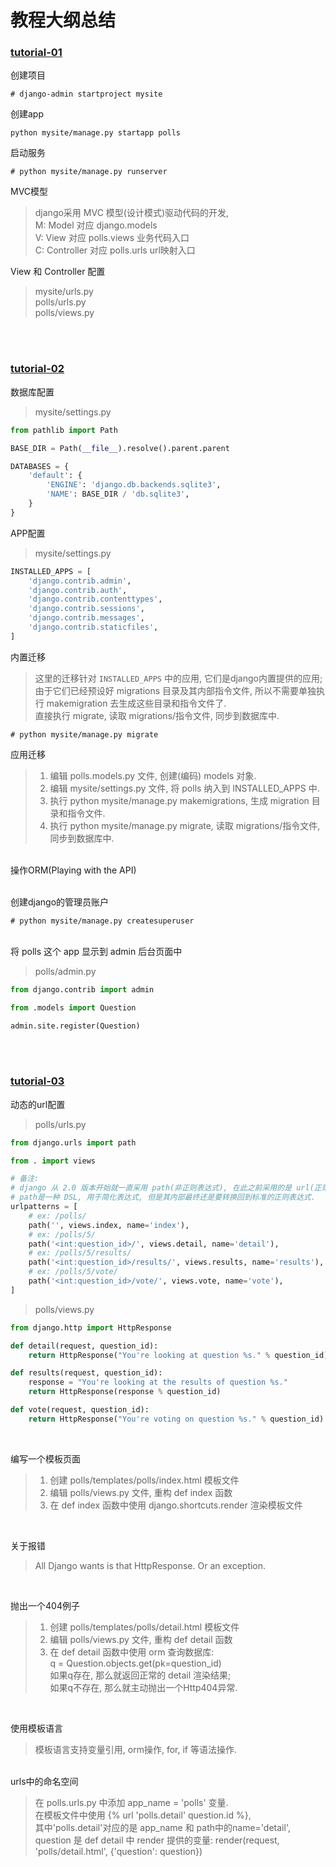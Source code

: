 # 教程大纲总结
### [tutorial-01](https://docs.djangoproject.com/en/3.1/intro/tutorial01/)
创建项目
```shell
# django-admin startproject mysite
```

创建app
```shell
python mysite/manage.py startapp polls
```

启动服务
```shell
# python mysite/manage.py runserver
``` 

MVC模型
> django采用 MVC 模型(设计模式)驱动代码的开发,     
> M: Model          对应 django.models   
> V: View           对应 polls.views 业务代码入口   
> C: Controller     对应 polls.urls  url映射入口   

View 和 Controller 配置
> mysite/urls.py     
> polls/urls.py   
> polls/views.py   

&nbsp;  
&nbsp;  

### [tutorial-02](https://docs.djangoproject.com/en/3.1/intro/tutorial02/)

数据库配置
> mysite/settings.py
```python
from pathlib import Path

BASE_DIR = Path(__file__).resolve().parent.parent

DATABASES = {
    'default': {
        'ENGINE': 'django.db.backends.sqlite3',
        'NAME': BASE_DIR / 'db.sqlite3',
    }
}
```

APP配置
> mysite/settings.py
```python
INSTALLED_APPS = [
    'django.contrib.admin',
    'django.contrib.auth',
    'django.contrib.contenttypes',
    'django.contrib.sessions',
    'django.contrib.messages',
    'django.contrib.staticfiles',
]
```

内置迁移
> 这里的迁移针对 `INSTALLED_APPS` 中的应用, 它们是django内置提供的应用;  
> 由于它们已经预设好 migrations 目录及其内部指令文件, 所以不需要单独执行 makemigration 去生成这些目录和指令文件了.   
> 直接执行 migrate, 读取 migrations/指令文件, 同步到数据库中.  
```
# python mysite/manage.py migrate
```

应用迁移
> 1. 编辑 polls.models.py 文件, 创建(编码) models 对象.
> 2. 编辑 mysite/settings.py 文件, 将 polls 纳入到 INSTALLED_APPS 中.
> 3. 执行 python mysite/manage.py makemigrations, 生成 migration 目录和指令文件.
> 4. 执行 python mysite/manage.py migrate, 读取 migrations/指令文件, 同步到数据库中.

&nbsp;  
操作ORM(Playing with the API)

&nbsp;   
创建django的管理员账户
```shell
# python mysite/manage.py createsuperuser
```

&nbsp;  
将 polls 这个 app 显示到 admin 后台页面中
> polls/admin.py
```python
from django.contrib import admin

from .models import Question

admin.site.register(Question)
``` 

&nbsp;  
&nbsp;  

### [tutorial-03](https://docs.djangoproject.com/en/3.1/intro/tutorial03/)

动态的url配置
> polls/urls.py  
```python
from django.urls import path

from . import views

# 备注:
# django 从 2.0 版本开始就一直采用 path(非正则表达式), 在此之前采用的是 url(正则表达式).
# path是一种 DSL, 用于简化表达式, 但是其内部最终还是要转换回到标准的正则表达式.
urlpatterns = [
    # ex: /polls/
    path('', views.index, name='index'),
    # ex: /polls/5/
    path('<int:question_id>/', views.detail, name='detail'),
    # ex: /polls/5/results/
    path('<int:question_id>/results/', views.results, name='results'),
    # ex: /polls/5/vote/
    path('<int:question_id>/vote/', views.vote, name='vote'),
]
```
> polls/views.py
```python
from django.http import HttpResponse

def detail(request, question_id):
    return HttpResponse("You're looking at question %s." % question_id)

def results(request, question_id):
    response = "You're looking at the results of question %s."
    return HttpResponse(response % question_id)

def vote(request, question_id):
    return HttpResponse("You're voting on question %s." % question_id)
```

&nbsp;  

编写一个模板页面
> 1. 创建 polls/templates/polls/index.html 模板文件   
> 2. 编辑 polls/views.py 文件, 重构 def index 函数   
> 3. 在 def index 函数中使用 django.shortcuts.render 渲染模板文件   


&nbsp;  

关于报错
> All Django wants is that HttpResponse. Or an exception. 

&nbsp;
  
抛出一个404例子
> 1. 创建 polls/templates/polls/detail.html 模板文件   
> 2. 编辑 polls/views.py 文件, 重构 def detail 函数   
> 3. 在 def detail 函数中使用 orm 查询数据库:   
>    q = Question.objects.get(pk=question_id)   
>    如果q存在, 那么就返回正常的 detail 渲染结果;   
>    如果q不存在, 那么就主动抛出一个Http404异常.   

&nbsp;  

使用模板语言
> 模板语言支持变量引用, orm操作, for, if 等语法操作.  

&nbsp;  
urls中的命名空间
> 在 polls.urls.py 中添加 app_name = 'polls' 变量.    
> 在模板文件中使用 {% url 'polls.detail' question.id %},  
> 其中'polls.detail'对应的是 app_name 和 path中的name='detail',  
> question 是 def detail 中 render 提供的变量: render(request, 'polls/detail.html', {'question': question}) 


